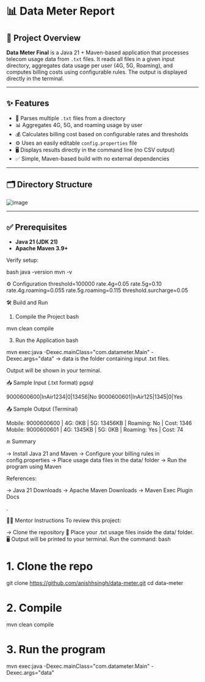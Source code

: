# 📊 Data Meter Report

## 📘 Project Overview

**Data Meter Final** is a Java 21 + Maven-based application that processes telecom usage data from `.txt` files. It reads all files in a given input directory, aggregates data usage per user (4G, 5G, Roaming), and computes billing costs using configurable rules. The output is displayed directly in the terminal.

---

## ✨ Features

- 📂 Parses multiple `.txt` files from a directory
- 📊 Aggregates 4G, 5G, and roaming usage by user
- 💰 Calculates billing cost based on configurable rates and thresholds
- ⚙️ Uses an easily editable `config.properties` file
- 🖥️ Displays results directly in the command line (no CSV output)
- ✅ Simple, Maven-based build with no external dependencies

---

## 🗂️ Directory Structure

![image](https://github.com/user-attachments/assets/cb3b3a8b-ecc3-4610-9f3a-e83aa172e107)


---

## ✅ Prerequisites

- **Java 21 (JDK 21)**
- **Apache Maven 3.9+**

Verify setup:

bash
java -version
mvn -v

⚙️ Configuration
threshold=100000
rate.4g=0.05
rate.5g=0.10
rate.4g.roaming=0.055
rate.5g.roaming=0.115
threshold.surcharge=0.05


🛠️ Build and Run
1. Compile the Project
bash

mvn clean compile

3. Run the Application
bash

mvn exec:java -Dexec.mainClass="com.datameter.Main" -Dexec.args="data"
-> data is the folder containing input .txt files.

Output will be shown in your terminal.

📥 Sample Input (.txt format)
pgsql

9000600600|InAir1234|0|13456|No
9000600601|InAir125|1345|0|Yes

📤 Sample Output (Terminal)

Mobile: 9000600600 | 4G: 0KB | 5G: 13456KB | Roaming: No | Cost: 1346
Mobile: 9000600601 | 4G: 1345KB | 5G: 0KB | Roaming: Yes | Cost: 74

🔚 Summary

-> Install Java 21 and Maven
-> Configure your billing rules in config.properties
-> Place usage data files in the data/ folder
-> Run the program using Maven

References:

-> Java 21 Downloads
-> Apache Maven Downloads
-> Maven Exec Plugin Docs

.

👨‍🏫 Mentor Instructions
To review this project:

->  Clone the repository
📂 Place your .txt usage files inside the data/ folder.
🖥️ Output will be printed to your terminal.
Run the command:
bash

# 1. Clone the repo
git clone https://github.com/anishhsingh/data-meter.git
cd data-meter

# 2. Compile
mvn clean compile

# 3. Run the program
mvn exec:java -Dexec.mainClass="com.datameter.Main" -Dexec.args="data"

